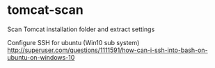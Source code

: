 # tomcat-scan

Scan Tomcat installation folder and extract settings

Configure SSH for ubuntu (Win10 sub system)
http://superuser.com/questions/1111591/how-can-i-ssh-into-bash-on-ubuntu-on-windows-10

